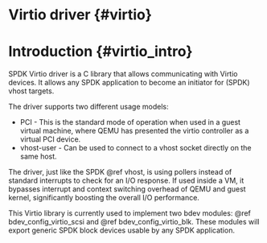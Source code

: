 # Virtio driver {#virtio}

# Introduction {#virtio_intro}

SPDK Virtio driver is a C library that allows communicating with Virtio devices.
It allows any SPDK application to become an initiator for (SPDK) vhost targets.

The driver supports two different usage models:
* PCI - This is the standard mode of operation when used in a guest virtual
machine, where QEMU has presented the virtio controller as a virtual PCI device.
* vhost-user - Can be used to connect to a vhost socket directly on the same host.

The driver, just like the SPDK @ref vhost, is using pollers instead of standard
interrupts to check for an I/O response. If used inside a VM, it bypasses interrupt
and context switching overhead of QEMU and guest kernel, significantly boosting
the overall I/O performance.

This Virtio library is currently used to implement two bdev modules:
@ref bdev_config_virtio_scsi and @ref bdev_config_virtio_blk.
These modules will export generic SPDK block devices usable by any SPDK application.

